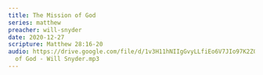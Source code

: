 ```yaml
---
title: The Mission of God
series: matthew
preacher: will-snyder
date: 2020-12-27
scripture: Matthew 28:16-20
audio: https://drive.google.com/file/d/1v3H11hNIIgGvyLLfiEo6V7JIo97K2Z0u/view
  of God - Will Snyder.mp3
---
```

